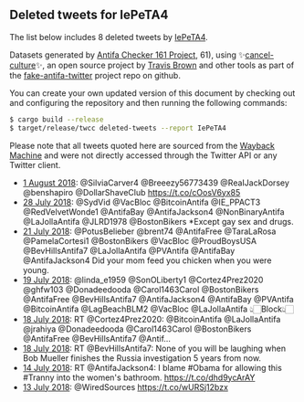 ## Deleted tweets for IePeTA4

The list below includes 8 deleted tweets by
[IePeTA4](https://twitter.com/IePeTA4).



Datasets generated by [Antifa Checker 161 Project](https://twitter.com/antifacheck161), 61), using ✨[cancel-culture](https://github.com/travisbrown/cancel-culture)✨, an open source project by 
[Travis Brown](https://twitter.com/travisbrown) and other tools as part of the 
[fake-antifa-twitter](https://github.com/antifacheck161/fake-antifa-twitter) project repo on github.

You can create your own updated version of this document by checking out and configuring the
repository and then running the following commands:

```bash
$ cargo build --release
$ target/release/twcc deleted-tweets --report IePeTA4
```

Please note that all tweets quoted here are sourced from the
[Wayback Machine](https://web.archive.org) and were not directly accessed through the Twitter API or
any Twitter client.

* [ 1 August 2018](https://web.archive.org/web/20180801195930/https://twitter.com/IePeTA4/status/1024746464478515200): @SilviaCarver4 @Breeezy56773439 @ReaIJackDorsey @benshapiro @DollarShaveClub  https://t.co/cOosV6yx85 <!--1024746464478515200-->
* [28 July 2018](https://web.archive.org/web/20180728014138/https://twitter.com/IePeTA4/status/1023020625835700224): @SydVid @VacBloc @BitcoinAntifa @IE_PPACT3 @RedVelvetWonde1 @AntifaBay @AntifaJackson4 @NonBinaryAntifa @LaJollaAntifa @JLRD1978 @BostonBikers *Except gay sex and drugs. <!--1023020625835700224-->
* [21 July 2018](https://web.archive.org/web/20180721142012/https://twitter.com/IePeTA4/status/1020674810324512769): @PotusBelieber @brent74 @AntifaFree @TaraLaRosa @PamelaCortesi1 @BostonBikers @VacBloc @ProudBoysUSA @BevHillsAntifa7 @LaJollaAntifa @PVAntifa @AntifaBay @AntifaJackson4 Did your mom feed you chicken when you were young. <!--1020674810324512769-->
* [19 July 2018](https://web.archive.org/web/20180719002436/https://twitter.com/IePeTA4/status/1019739748959522816): @linda_e1959 @SonOLiberty1 @Cortez4Prez2020 @ghfw103 @Donadeedooda @Carol1463Carol @BostonBikers @AntifaFree @BevHillsAntifa7 @AntifaJackson4 @AntifaBay @PVAntifa @BitcoinAntifa @LagBeachBLM2 @VacBloc @LaJollaAntifa 👆🏻Block👆🏻 <!--1019739748959522816-->
* [18 July 2018](https://web.archive.org/web/20180718232742/https://twitter.com/IePeTA4/status/1019725429626699777): RT @Cortez4Prez2020: @BitcoinAntifa @LaJollaAntifa @jrahiya @Donadeedooda @Carol1463Carol @BostonBikers @AntifaFree @BevHillsAntifa7 @Antif… <!--1019725429626699777-->
* [18 July 2018](https://web.archive.org/web/20180718232137/https://twitter.com/IePeTA4/status/1019723898718261248): RT @BevHillsAntifa7: None of you will be laughing when Bob Mueller finishes the Russia investigation 5 years from now. <!--1019723898718261248-->
* [14 July 2018](https://web.archive.org/web/20180714013155/https://twitter.com/IePeTA4/status/1017944750429634561): RT @AntifaJackson4: I blame #Obama for allowing this #Tranny into the women's bathroom. https://t.co/dhd9ycArAY <!--1017944750429634561-->
* [13 July 2018](https://web.archive.org/web/20180713000320/https://twitter.com/IePeTA4/status/1017560069859258369): @WiredSources  https://t.co/wURSj12bzx <!--1017560069859258369-->

